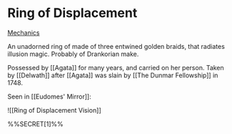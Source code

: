 # Ring of Displacement

[Mechanics](https://www.dndbeyond.com/magic-items/3643042-ring-of-displacement)

An unadorned ring of made of three entwined golden braids, that radiates illusion magic. Probably of Drankorian make. 

Possessed by [[Agata]] for many years, and carried on her person. Taken by [[Delwath]] after [[Agata]] was slain by [[The Dunmar Fellowship]] in 1748. 

Seen in [[Eudomes' Mirror]]: 

![[Ring of Displacement Vision]]

%%SECRET[1]%%
